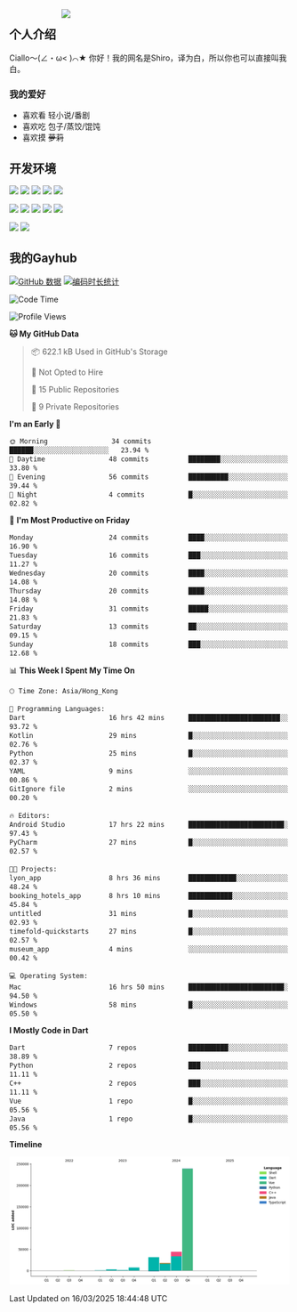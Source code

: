 <img align='right' src='https://img2.moeblog.vip/images/eCva.png' width='410px'>

## 个人介绍
Ciallo～(∠・ω< )⌒★ 你好！我的网名是Shiro，译为白，所以你也可以直接叫我白。

### 我的爱好

* 喜欢看 轻小说/番剧
* 喜欢吃 包子/蒸饺/馄饨
* 喜欢摸 ~~萝莉~~

## 开发环境
[![](https://img.shields.io/badge/Windows-11-blue?style=flat-square&logo=windows&logoColor=white)](https://www.microsoft.com/windows/get-windows-11)
[![](https://img.shields.io/badge/Macos-Sonoma-black?style=flat-square&logo=apple&logoColor=white)](https://www.apple.com/hk/en/macos/sonoma/)
[![](https://img.shields.io/badge/Debian-12-d0024d?style=flat-square&logo=debian&logoColor=white)](https://www.debian.org/)
[![](https://img.shields.io/badge/AlmaLinux-9-0f4266?style=flat-square&logo=almalinux&logoColor=white)](https://almalinux.org/)
[![](https://img.shields.io/badge/Windows%20Server-2012-blue?style=flat-square&logo=windows&logoColor=white)](https://www.microsoft.com/windows-server)

[![](https://img.shields.io/badge/Vivobook-PRO_16-f45a00?style=flat-square&logo=RepublicofGamers&logoColor=white)](https://www.asus.com.cn/laptops/for-creators/vivobook/vivobook-pro-16-oled-k6602/)
[![](https://img.shields.io/badge/Mac_Studio-M1_Max-black?style=flat-square&logo=apple&logoColor=white)](https://www.apple.com/hk/en/mac-studio/)
[![](https://img.shields.io/badge/Mi-MIX4-f45a00?style=flat-square&logo=xiaomi&logoColor=white)](https://www.mi.com/)
[![](https://img.shields.io/badge/SONY-WF1000XM4-f3c74a?style=flat-square)](https://www.sony.com.hk/zh/headphones/products/wf-1000xm4)
[![](https://img.shields.io/badge/Yubikey-5_NFC-9bc930?style=flat-square&logo=yubico&logoColor=9bc930)](https://www.yubico.com/hk/product/yubikey-5-nfc/)

[![](https://img.shields.io/badge/IDE-Visual_Studio_Code-blue?style=flat-square&logo=visual-studio-code&logoColor=white)](https://code.visualstudio.com/)
[![](https://img.shields.io/badge/IDE-JetBrains-black?style=flat-square&logo=jetbrains&logoColor=white)](https://code.visualstudio.com/)
## 我的Gayhub
[![GitHub 数据](https://github-readme-stats.vercel.app/api?username=verymoe)]()
[![编码时长统计](https://github-readme-stats.vercel.app/api/wakatime?username=shiro)]()

<!--START_SECTION:waka-->
![Code Time](http://img.shields.io/badge/Code%20Time-509%20hrs%2025%20mins-blue)

![Profile Views](http://img.shields.io/badge/Profile%20Views-0-blue)

**🐱 My GitHub Data** 

> 📦 622.1 kB Used in GitHub's Storage 
 > 
> 🚫 Not Opted to Hire
 > 
> 📜 15 Public Repositories 
 > 
> 🔑 9 Private Repositories 
 > 
**I'm an Early 🐤** 

```text
🌞 Morning                34 commits          ██████░░░░░░░░░░░░░░░░░░░   23.94 % 
🌆 Daytime                48 commits          ████████░░░░░░░░░░░░░░░░░   33.80 % 
🌃 Evening                56 commits          ██████████░░░░░░░░░░░░░░░   39.44 % 
🌙 Night                  4 commits           █░░░░░░░░░░░░░░░░░░░░░░░░   02.82 % 
```
📅 **I'm Most Productive on Friday** 

```text
Monday                   24 commits          ████░░░░░░░░░░░░░░░░░░░░░   16.90 % 
Tuesday                  16 commits          ███░░░░░░░░░░░░░░░░░░░░░░   11.27 % 
Wednesday                20 commits          ████░░░░░░░░░░░░░░░░░░░░░   14.08 % 
Thursday                 20 commits          ████░░░░░░░░░░░░░░░░░░░░░   14.08 % 
Friday                   31 commits          █████░░░░░░░░░░░░░░░░░░░░   21.83 % 
Saturday                 13 commits          ██░░░░░░░░░░░░░░░░░░░░░░░   09.15 % 
Sunday                   18 commits          ███░░░░░░░░░░░░░░░░░░░░░░   12.68 % 
```


📊 **This Week I Spent My Time On** 

```text
🕑︎ Time Zone: Asia/Hong_Kong

💬 Programming Languages: 
Dart                     16 hrs 42 mins      ███████████████████████░░   93.72 % 
Kotlin                   29 mins             █░░░░░░░░░░░░░░░░░░░░░░░░   02.76 % 
Python                   25 mins             █░░░░░░░░░░░░░░░░░░░░░░░░   02.37 % 
YAML                     9 mins              ░░░░░░░░░░░░░░░░░░░░░░░░░   00.86 % 
GitIgnore file           2 mins              ░░░░░░░░░░░░░░░░░░░░░░░░░   00.20 % 

🔥 Editors: 
Android Studio           17 hrs 22 mins      ████████████████████████░   97.43 % 
PyCharm                  27 mins             █░░░░░░░░░░░░░░░░░░░░░░░░   02.57 % 

🐱‍💻 Projects: 
lyon_app                 8 hrs 36 mins       ████████████░░░░░░░░░░░░░   48.24 % 
booking_hotels_app       8 hrs 10 mins       ███████████░░░░░░░░░░░░░░   45.84 % 
untitled                 31 mins             █░░░░░░░░░░░░░░░░░░░░░░░░   02.93 % 
timefold-quickstarts     27 mins             █░░░░░░░░░░░░░░░░░░░░░░░░   02.57 % 
museum_app               4 mins              ░░░░░░░░░░░░░░░░░░░░░░░░░   00.42 % 

💻 Operating System: 
Mac                      16 hrs 50 mins      ████████████████████████░   94.50 % 
Windows                  58 mins             █░░░░░░░░░░░░░░░░░░░░░░░░   05.50 % 
```

**I Mostly Code in Dart** 

```text
Dart                     7 repos             ██████████░░░░░░░░░░░░░░░   38.89 % 
Python                   2 repos             ███░░░░░░░░░░░░░░░░░░░░░░   11.11 % 
C++                      2 repos             ███░░░░░░░░░░░░░░░░░░░░░░   11.11 % 
Vue                      1 repo              █░░░░░░░░░░░░░░░░░░░░░░░░   05.56 % 
Java                     1 repo              █░░░░░░░░░░░░░░░░░░░░░░░░   05.56 % 
```



**Timeline**

![Lines of Code chart](https://raw.githubusercontent.com/verymoe/verymoe/main/assets/bar_graph.png)


 Last Updated on 16/03/2025 18:44:48 UTC
<!--END_SECTION:waka-->
